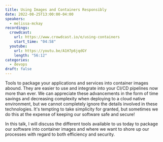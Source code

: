 ```yaml
---
title: Using Images and Containers Responsibly
date: 2022-08-25T13:00:00-04:00
speakers:
  - melissa-mckay
recordings:
  crowdcast:
    url: https://www.crowdcast.io/e/using-containers
    start_time: "04:58"
  youtube:
    url: https://youtu.be/A1H7p6jqdGY
    length: "56:12"
categories:
  - devops
draft: false
---
```


Tools to package your applications and services into container images abound. They are easier to use and integrate into your CI/CD pipelines now more than ever. We can appreciate these advancements in the form of time savings and decreasing complexity when deploying to a cloud native environment, but we cannot completely ignore the details involved in these technologies. It's tempting to take simplicity for granted, but sometimes we do this at the expense of keeping our software safe and secure!

In this talk, I will discuss the different tools available to us today to package our software into container images and where we want to shore up our processes with regard to both efficiency and security.
